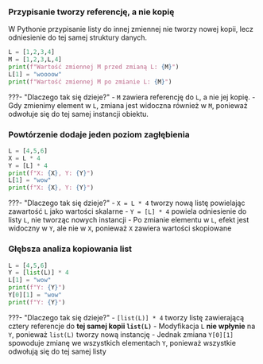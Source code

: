 ### Przypisanie tworzy referencję, a nie kopię

W Pythonie przypisanie listy do innej zmiennej nie tworzy nowej kopii, lecz odniesienie do tej samej struktury danych.
```python
L = [1,2,3,4]
M = [1,2,3,L,4]
print(f"Wartość zmiennej M przed zmianą L: {M}")
L[1] = "woooow"
print(f"Wartość zmiennej M po zmianie L: {M}")
```

???- "Dlaczego tak się dzieje?"
    - `M` zawiera referencję do `L`, a nie jej kopię.
    - Gdy zmienimy element w `L`, zmiana jest widoczna również w `M`, ponieważ odwołuje się do tej samej instancji obiektu.

### Powtórzenie dodaje jeden poziom zagłębienia
```python
L = [4,5,6]
X = L * 4
Y = [L] * 4
print(f"X: {X}, Y: {Y}")
L[1] = "wow"
print(f"X: {X}, Y: {Y}")
```

???- "Dlaczego tak się dzieje?"
    - `X = L * 4` tworzy nową listę powielając zawartość `L` jako wartości skalarne
    - `Y = [L] * 4` powiela odniesienie do listy `L`, nie tworząc nowych instancji
    - Po zmianie elementu w `L`, efekt jest widoczny w `Y`, ale nie w `X`, ponieważ `X` zawiera wartości skopiowane

### Głębsza analiza kopiowania list
```python
L = [4,5,6]
Y = [list(L)] * 4
L[1] = "wow"
print(f"Y: {Y}")
Y[0][1] = "wow"
print(f"Y: {Y}")
```

???- "Dlaczego tak się dzieje?"
    - `[list(L)] * 4` tworzy listę zawierającą cztery referencje do **tej samej kopii `list(L)`**
    - Modyfikacja `L` **nie wpłynie** na `Y`, ponieważ `list(L)` tworzy nową instancję
    - Jednak zmiana `Y[0][1]` spowoduje zmianę we wszystkich elementach `Y`, ponieważ wszystkie odwołują się do tej samej listy